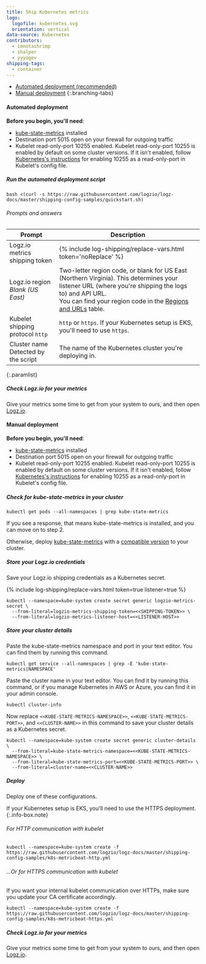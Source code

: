 ```yaml
---
title: Ship Kubernetes metrics
logo:
  logofile: kubernetes.svg
  orientation: vertical
data-source: Kubernetes
contributors:
  - imnotashrimp
  - shalper
  - yyyogev
shipping-tags:
  - container
---
```


<!-- tabContainer:start -->
<div class="branching-container">

* [Automated deployment <span class="sm ital">(recommended)</span>](#automated-config)
* [Manual deployment](#manual-config)
{:.branching-tabs}

<!-- tab:start -->
<div id="automated-config">

#### Automated deployment

**Before you begin, you'll need**:

* [kube-state-metrics](https://github.com/kubernetes/kube-state-metrics) installed
* Destination port 5015 open on your firewall for outgoing traffic
* Kubelet read-only-port 10255 enabled. Kubelet read-only-port 10255 is enabled by default on some cluster versions. If it isn't enabled, follow [Kubernetes's instructions](https://kubernetes.io/docs/reference/command-line-tools-reference/kubelet/) for enabling 10255 as a read-only-port in Kubelet's config file.

<div class="tasklist">

##### Run the automated deployment script

```shell
bash <(curl -s https://raw.githubusercontent.com/logzio/logz-docs/master/shipping-config-samples/quickstart.sh)
```

###### Prompts and answers

| Prompt | Description |
|---|---|
| Logz.io metrics shipping token <span class="required-param"></span> | {% include log-shipping/replace-vars.html token='noReplace' %} |
| Logz.io region <span class="default-param">_Blank (US East)_</span> | Two-letter region code, or blank for US East (Northern Virginia). This determines your listener URL (where you're shipping the logs to) and API URL. <br> You can find your region code in the [Regions and URLs](https://docs.logz.io/user-guide/accounts/account-region.html#regions-and-urls) table. |
| Kubelet shipping protocol <span class="default-param">`http`</span> | `http` or `https`. If your Kubernetes setup is EKS, you'll need to use `https`. |
| Cluster name <span class="default-param">Detected by the script</span> | The name of the Kubernetes cluster you're deploying in. |
{:.paramlist}

##### Check Logz.io for your metrics

Give your metrics some time to get from your system to ours,
and then open [Logz.io](https://app.logz.io/).

</div>

</div>
<!-- tab:end -->

<!-- tab:start -->
<div id="manual-config">

#### Manual deployment

**Before you begin, you'll need**:

* [kube-state-metrics](https://github.com/kubernetes/kube-state-metrics) installed
* Destination port 5015 open on your firewall for outgoing traffic
* Kubelet read-only-port 10255 enabled. Kubelet read-only-port 10255 is enabled by default on some cluster versions. If it isn't enabled, follow [Kubernetes's instructions](https://kubernetes.io/docs/reference/command-line-tools-reference/kubelet/) for enabling 10255 as a read-only-port in Kubelet's config file.

<div class="tasklist">

##### Check for kube-state-metrics in your cluster

```shell
kubectl get pods --all-namespaces | grep kube-state-metrics
```

If you see a response,
that means kube-state-metrics is installed,
and you can move on to step 2.

Otherwise, deploy [kube-state-metrics](https://github.com/kubernetes/kube-state-metrics)
with a [compatible version](https://github.com/kubernetes/kube-state-metrics#compatibility-matrix) to your cluster.

##### Store your Logz.io credentials

Save your Logz.io shipping credentials as a Kubernetes secret.

{% include log-shipping/replace-vars.html token=true listener=true %}

```shell
kubectl --namespace=kube-system create secret generic logzio-metrics-secret \
  --from-literal=logzio-metrics-shipping-token=<<SHIPPING-TOKEN>> \
  --from-literal=logzio-metrics-listener-host=<<LISTENER-HOST>>
```

##### Store your cluster details

Paste the kube-state-metrics namespace and port in your text editor.
You can find them by running this command.

```shell
kubectl get service --all-namespaces | grep -E 'kube-state-metrics|NAMESPACE'
```

Paste the cluster name in your text editor.
You can find it by running this command,
or if you manage Kubernetes in AWS or Azure,
you can find it in your admin console.

```shell
kubectl cluster-info
```

Now replace `<<KUBE-STATE-METRICS-NAMESPACE>>`, `<<KUBE-STATE-METRICS-PORT>>`, and `<<CLUSTER-NAME>>` in this command to save your cluster details as a Kubernetes secret.

```shell
kubectl --namespace=kube-system create secret generic cluster-details \
  --from-literal=kube-state-metrics-namespace=<<KUBE-STATE-METRICS-NAMESPACE>> \
  --from-literal=kube-state-metrics-port=<<KUBE-STATE-METRICS-PORT>> \
  --from-literal=cluster-name=<<CLUSTER-NAME>>
```

##### Deploy

Deploy one of these configurations.

If your Kubernetes setup is EKS,
you'll need to use the HTTPS deployment.
{:.info-box.note}

###### For HTTP communication with kubelet

```shell
kubectl --namespace=kube-system create -f https://raw.githubusercontent.com/logzio/logz-docs/master/shipping-config-samples/k8s-metricbeat-http.yml
```

###### ...Or for HTTPS communication with kubelet

If you want your internal kubelet communication over HTTPs,
make sure you update your CA certificate accordingly.

```shell
kubectl --namespace=kube-system create -f https://raw.githubusercontent.com/logzio/logz-docs/master/shipping-config-samples/k8s-metricbeat-https.yml
```

##### Check Logz.io for your metrics

Give your metrics some time to get from your system to ours,
and then open [Logz.io](https://app.logz.io/).

</div>

</div>
<!-- tab:end -->

</div>
<!-- tabContainer:end -->
